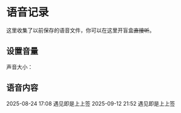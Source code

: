# 语音记录

<script setup lang="ts">
import { ref } from 'vue';
import { QTagColors } from 'fake-qq-ui';

const volume = ref(100)

</script>

这里收集了以前保存的语音文件，你可以在这里<curtain>开盲盒</curtain>~~直接听~~。

## 设置音量

<volume-bar v-model="volume">声音大小：</volume-bar>

## 语音内容

<q-window title="我的世界话题群">
    <q-voice name="" avatar="https://q2.qlogo.cn/headimg_dl?dst_uin=2860986565&spec=100" src="/voices/舔狗狗叫.wav" :volume="volume"></q-voice>
    <q-voice name="" avatar="https://q2.qlogo.cn/headimg_dl?dst_uin=3306636756&spec=100" src="/voices/迅猛受介绍.wav" :volume="volume"></q-voice>
    <q-voice name="" avatar="https://q2.qlogo.cn/headimg_dl?dst_uin=2117563201&spec=100" src="/voices/益子叫1.wav" :volume="volume"></q-voice>
    <q-voice name="" avatar="https://q2.qlogo.cn/headimg_dl?dst_uin=2117563201&spec=100" src="/voices/益子叫2.wav" :volume="volume"></q-voice>
    <q-voice name="" avatar="https://q2.qlogo.cn/headimg_dl?dst_uin=1296556133&spec=100" src="/voices/小王八王八叫.wav" :volume="volume"></q-voice>
    <q-voice name="" avatar="https://q2.qlogo.cn/headimg_dl?dst_uin=1296556133&spec=100" src="/voices/小王八早上好.wav" :volume="volume"></q-voice>
    <q-voice name="" avatar="https://q2.qlogo.cn/headimg_dl?dst_uin=1296556133&spec=100" src="/voices/小王八中午好.wav" :volume="volume"></q-voice>
    <q-voice name="" avatar="https://q2.qlogo.cn/headimg_dl?dst_uin=1296556133&spec=100" src="/voices/小王八晚上好.wav" :volume="volume"></q-voice>
    <q-voice name="" avatar="https://q2.qlogo.cn/headimg_dl?dst_uin=1296556133&spec=100" src="/voices/小王八晚安.wav" :volume="volume"></q-voice>
    <q-voice name="" avatar="https://q2.qlogo.cn/headimg_dl?dst_uin=1296556133&spec=100" src="/voices/小王八晚安.wav" :volume="volume"></q-voice>
    <q-tip>2025-08-24 17:08</q-tip>
    <q-voice name="🀀" tag="LV100 传奇抗压王🐢" :tag-color="QTagColors.purple" avatar="https://q2.qlogo.cn/headimg_dl?dst_uin=2860986565&spec=100" src="/voices/东子2025-8-24-1.wav" :volume="volume">遇见即是上上签</q-voice>
    <q-tip>2025-09-12 21:52</q-tip>
    <q-voice name="🀀" tag="LV100 传奇抗压王🐢" :tag-color="QTagColors.purple" avatar="https://q2.qlogo.cn/headimg_dl?dst_uin=2860986565&spec=100" src="/voices/东子2025-9-12-1.wav" :volume="volume">遇见即是上上签</q-voice>

</q-window>



